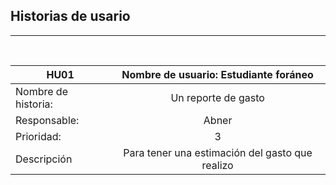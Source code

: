 ## Historias de usario 
***
<br>

| HU01   |      Nombre de usuario: Estudiante foráneo    |  
|----------|:-------------:|
| Nombre de historia:| Un reporte de gasto |
| Responsable:| Abner |
| Prioridad:| 3 |
| Descripción |Para tener una estimación del gasto que realizo|

